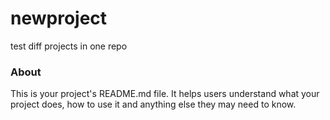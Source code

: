 newproject
==========

test diff projects in one repo

### About

This is your project's README.md file. It helps users understand what your
project does, how to use it and anything else they may need to know.